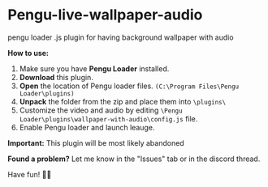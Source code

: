 # Pengu-live-wallpaper-audio
pengu loader .js plugin for having background wallpaper with audio

**How to use:**

1.  Make sure you have **Pengu Loader** installed.
2.  **Download** this plugin.
4.  **Open** the location of Pengu loader files. `(C:\Program Files\Pengu Loader\plugins)`
5.  **Unpack** the folder from the zip and place them into `\plugins\`
6.  Customize the video and audio by editing `\Pengu Loader\plugins\wallpaper-with-audio\config.js` file.
7.  Enable Pengu loader and launch leauge.

**Important:** This plugin will be most likely abandoned

**Found a problem?** Let me know in the "Issues" tab or in the discord thread.

Have fun! 🤠🎶
